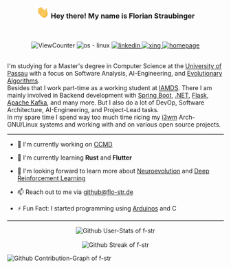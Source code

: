 <!-- Heading -->
<h3 align="center">
<img src = "https://raw.githubusercontent.com/f-str/f-str/master/img/wave.gif" width=30px alt="hand wave"> 
Hey there! My name is Florian Straubinger
</h3>
<!-- Badges -->

<div align="center">
    <br>
    <br>
    <picture>
        <img alt="ViewCounter" src="https://komarev.com/ghpvc/?username=f-str&amp;color=ffa200"/>
    </picture>
    <pictuer>
        <img alt="os - linux" src="https://img.shields.io/badge/OS-Arch--GNU/Linux-ffa200?logo=linux&amp;logoColor=white"/>
    </pictuer>
    <a href="https://www.linkedin.com/in/florian-straubinger" target="_blank" rel="noopener noreferrer">
        <img alt="linkedin" src="https://img.shields.io/badge/-LinkedIn-ffa200?logo=linkedin&amp;logoColor=white&amp"/>
    </a>
    <a href="https://www.xing.com/profile/Florian_Straubinger3" target="_blank" rel="noopener noreferrer">
        <img alt="xing" src="https://img.shields.io/badge/-Xing-ffa200?logo=xing&amp;logoColor=white&amp"/>
    </a>
    <a href="https://florian-straubinger.de" target="_blank" rel="noopener noreferrer">
        <img alt="homepage" src="https://img.shields.io/badge/-Homepage-ffa200"/>
    </a>
    <br>
    <br>
</div>


I'm studying for a Master's degree in Computer Science at the [University of Passau](https://www.uni-passau.de/) with a focus on Software Analysis, AI-Engineering, and [Evolutionary Algorithms](https://en.wikipedia.org/wiki/Evolutionary_algorithm).   
Besides that I work part-time as a working student at [IAMDS](https://iamds.com/).
There I am mainly involved in Backend development with [Spring Boot](https://spring.io/projects/spring-boot), [.NET](https://dotnet.microsoft.com/en-us/), [Flask](https://flask.palletsprojects.com/en/2.2.x/), [Apache Kafka](https://kafka.apache.org/), and many more. 
But I also do a lot of DevOp, Software Architecture, AI-Engineering, and Project-Lead tasks.   
In my spare time I spend way too much time ricing my [i3wm](https://i3wm.org/) Arch-GNU/Linux systems and working with and on various open source projects.

---

- 🔨 I'm currently working on [CCMD](https://github.com/f-str/ccmd)

- 🌱 I'm currently learning **Rust** and **Flutter**

- 🔭 I'm looking forward to learn more about [Neuroevolution](https://en.wikipedia.org/wiki/Neuroevolution) and [Deep Reinforcement Learning](https://en.wikipedia.org/wiki/Deep_reinforcement_learning) 

- 📫 Reach out to me via [github@flo-str.de](mailto:github@flo-str.de)

- ⚡ Fun Fact: I started programming using [Arduinos](https://www.arduino.cc/) and C

<!--- - 🔑 `` --->

---
<!-- Stats -->
<p align="center">
    <picture>
        <source 
            srcset="https://github-readme-stats.vercel.app/api?username=f-str&show_icons=true&hide_border=true&theme=dark&custom_title=GitHub%20Stats"
            media="(prefers-color-scheme: dark)"
        />
        <source
            srcset="https://github-readme-stats.vercel.app/api?username=f-str&show_icons=true&hide_border=true&custom_title=GitHub%20Stats"
            media="(prefers-color-scheme: light), (prefers-color-scheme: no-preference)"
        />
        <img src="https://github-readme-stats.vercel.app/api?username=f-str&show_icons=true&hide_border=true&custom_title=GitHub%20Stats" alt="Github User-Stats of f-str"/>
    </picture>
</p>
<!-- Streak -->
<p align="center">
    <picture>
        <source 
            srcset="https://github-readme-streak-stats.herokuapp.com/?user=f-str&show_icons=true&hide_border=true&theme=dark"
            media="(prefers-color-scheme: dark)"
        />
        <source
            srcset="https://github-readme-streak-stats.herokuapp.com/?user=f-str&show_icons=true&hide_border=true"
            media="(prefers-color-scheme: light), (prefers-color-scheme: no-preference)"
        />
        <img align="center" src="https://github-readme-streak-stats.herokuapp.com/?user=f-str&show_icons=true&hide_border=true" alt="Github Streak of f-str" />
    </picture>
</p>
<!-- Contribution-Graph -->
<picture>
    <img src="https://github-readme-activity-graph.cyclic.app/graph?username=f-str&hide_border=true&theme=github-compact&custom_title=Contribution%20Graph" alt="Github Contribution-Graph of f-str"/>
</picture>
